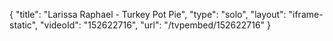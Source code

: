 {
    "title": "Larissa Raphael - Turkey Pot Pie",
    "type": "solo",
    "layout": "iframe-static",
    "videoId": "152622716",
    "url": "\/tvpembed\/152622716"
}